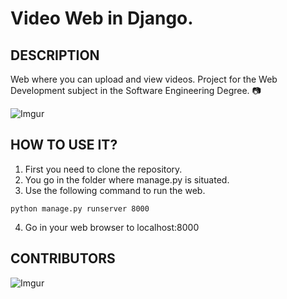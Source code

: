 # Video Web in Django.
## DESCRIPTION
Web where you can upload and view videos. Project for the Web Development subject in the Software Engineering Degree. :camera:

![Imgur](http://i.imgur.com/iBzYirM.png)
## HOW TO USE IT?
1. First you need to clone the repository.
2. You go in the folder where manage.py is situated.
3. Use the following command to run the web.

```shell
python manage.py runserver 8000
```

4. Go in your web browser to localhost:8000

## CONTRIBUTORS
![Imgur](http://i.imgur.com/On3HgXM.png)
